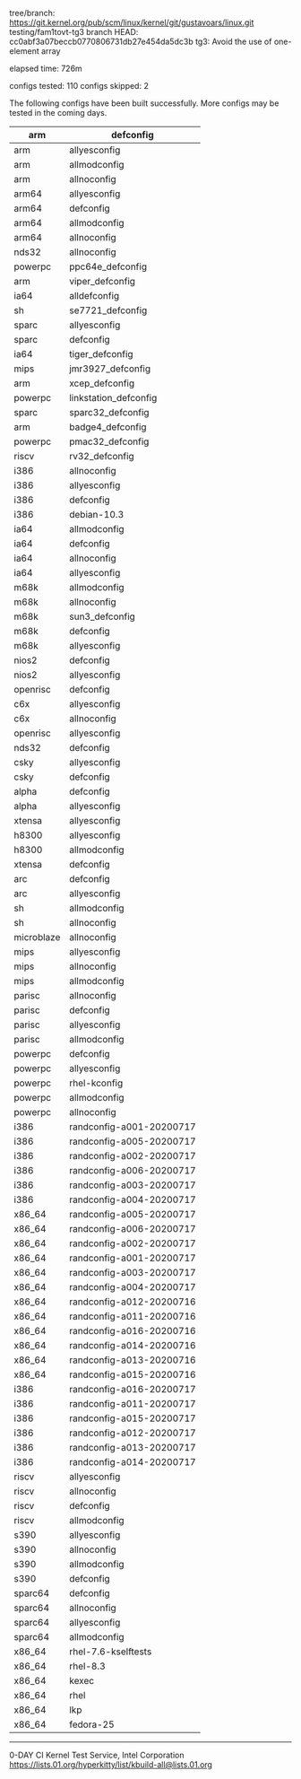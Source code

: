 

tree/branch: https://git.kernel.org/pub/scm/linux/kernel/git/gustavoars/linux.git  testing/fam1tovt-tg3
branch HEAD: cc0abf3a07beccb0770806731db27e454da5dc3b  tg3: Avoid the use of one-element array

elapsed time: 726m

configs tested: 110
configs skipped: 2

The following configs have been built successfully.
More configs may be tested in the coming days.

| arm        | defconfig                |
|------------|--------------------------|
| arm        | allyesconfig             |
| arm        | allmodconfig             |
| arm        | allnoconfig              |
| arm64      | allyesconfig             |
| arm64      | defconfig                |
| arm64      | allmodconfig             |
| arm64      | allnoconfig              |
| nds32      | allnoconfig              |
| powerpc    | ppc64e_defconfig         |
| arm        | viper_defconfig          |
| ia64       | alldefconfig             |
| sh         | se7721_defconfig         |
| sparc      | allyesconfig             |
| sparc      | defconfig                |
| ia64       | tiger_defconfig          |
| mips       | jmr3927_defconfig        |
| arm        | xcep_defconfig           |
| powerpc    | linkstation_defconfig    |
| sparc      | sparc32_defconfig        |
| arm        | badge4_defconfig         |
| powerpc    | pmac32_defconfig         |
| riscv      | rv32_defconfig           |
| i386       | allnoconfig              |
| i386       | allyesconfig             |
| i386       | defconfig                |
| i386       | debian-10.3              |
| ia64       | allmodconfig             |
| ia64       | defconfig                |
| ia64       | allnoconfig              |
| ia64       | allyesconfig             |
| m68k       | allmodconfig             |
| m68k       | allnoconfig              |
| m68k       | sun3_defconfig           |
| m68k       | defconfig                |
| m68k       | allyesconfig             |
| nios2      | defconfig                |
| nios2      | allyesconfig             |
| openrisc   | defconfig                |
| c6x        | allyesconfig             |
| c6x        | allnoconfig              |
| openrisc   | allyesconfig             |
| nds32      | defconfig                |
| csky       | allyesconfig             |
| csky       | defconfig                |
| alpha      | defconfig                |
| alpha      | allyesconfig             |
| xtensa     | allyesconfig             |
| h8300      | allyesconfig             |
| h8300      | allmodconfig             |
| xtensa     | defconfig                |
| arc        | defconfig                |
| arc        | allyesconfig             |
| sh         | allmodconfig             |
| sh         | allnoconfig              |
| microblaze | allnoconfig              |
| mips       | allyesconfig             |
| mips       | allnoconfig              |
| mips       | allmodconfig             |
| parisc     | allnoconfig              |
| parisc     | defconfig                |
| parisc     | allyesconfig             |
| parisc     | allmodconfig             |
| powerpc    | defconfig                |
| powerpc    | allyesconfig             |
| powerpc    | rhel-kconfig             |
| powerpc    | allmodconfig             |
| powerpc    | allnoconfig              |
| i386       | randconfig-a001-20200717 |
| i386       | randconfig-a005-20200717 |
| i386       | randconfig-a002-20200717 |
| i386       | randconfig-a006-20200717 |
| i386       | randconfig-a003-20200717 |
| i386       | randconfig-a004-20200717 |
| x86_64     | randconfig-a005-20200717 |
| x86_64     | randconfig-a006-20200717 |
| x86_64     | randconfig-a002-20200717 |
| x86_64     | randconfig-a001-20200717 |
| x86_64     | randconfig-a003-20200717 |
| x86_64     | randconfig-a004-20200717 |
| x86_64     | randconfig-a012-20200716 |
| x86_64     | randconfig-a011-20200716 |
| x86_64     | randconfig-a016-20200716 |
| x86_64     | randconfig-a014-20200716 |
| x86_64     | randconfig-a013-20200716 |
| x86_64     | randconfig-a015-20200716 |
| i386       | randconfig-a016-20200717 |
| i386       | randconfig-a011-20200717 |
| i386       | randconfig-a015-20200717 |
| i386       | randconfig-a012-20200717 |
| i386       | randconfig-a013-20200717 |
| i386       | randconfig-a014-20200717 |
| riscv      | allyesconfig             |
| riscv      | allnoconfig              |
| riscv      | defconfig                |
| riscv      | allmodconfig             |
| s390       | allyesconfig             |
| s390       | allnoconfig              |
| s390       | allmodconfig             |
| s390       | defconfig                |
| sparc64    | defconfig                |
| sparc64    | allnoconfig              |
| sparc64    | allyesconfig             |
| sparc64    | allmodconfig             |
| x86_64     | rhel-7.6-kselftests      |
| x86_64     | rhel-8.3                 |
| x86_64     | kexec                    |
| x86_64     | rhel                     |
| x86_64     | lkp                      |
| x86_64     | fedora-25                |

---
0-DAY CI Kernel Test Service, Intel Corporation
https://lists.01.org/hyperkitty/list/kbuild-all@lists.01.org

